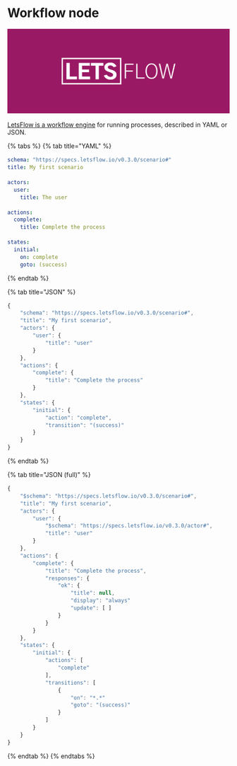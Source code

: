 # Workflow node

![](../../.gitbook/assets/letsflow.png)

[LetsFlow is a workflow engine](https://letsflow.io) for running processes, described in YAML or JSON.

{% tabs %}
{% tab title="YAML" %}
```yaml
schema: "https://specs.letsflow.io/v0.3.0/scenario#"
title: My first scenario

actors:
  user:
    title: The user

actions:
  complete:
    title: Complete the process

states:
  initial:
    on: complete
    goto: (success)
```
{% endtab %}

{% tab title="JSON" %}
```javascript
{
    "schema": "https://specs.letsflow.io/v0.3.0/scenario#",
    "title": "My first scenario",
    "actors": {
        "user": {
            "title": "user"
        }
    },
    "actions": {
        "complete": {
            "title": "Complete the process"
        }
    },
    "states": {
        "initial": {
            "action": "complete",
            "transition": "(success)"
        }
    }
}
```
{% endtab %}

{% tab title="JSON (full)" %}
```javascript
{
    "$schema": "https://specs.letsflow.io/v0.3.0/scenario#",
    "title": "My first scenario",
    "actors": {
        "user": {
            "$schema": "https://specs.letsflow.io/v0.3.0/actor#",
            "title": "user"
        }
    },
    "actions": {
        "complete": {
            "title": "Complete the process",
            "responses": {
                "ok": {
                    "title": null,
                    "display": "always"
                    "update": [ ]
                }
            }
        }
    },
    "states": {
        "initial": {
            "actions": [
                "complete"
            ],
            "transitions": [
                {
                    "on": "*.*"
                    "goto": "(success)"
                }
            ]
        }
    }
}
```
{% endtab %}
{% endtabs %}
